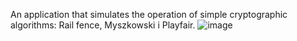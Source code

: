 An application that simulates the operation of simple cryptographic algorithms: Rail fence, Myszkowski i Playfair.
![image](https://github.com/Skobic/CryptographicAlgorithms/assets/33008995/d37a4233-22e1-44a2-9a90-eefff0a3c76a)
